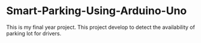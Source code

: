 # Smart-Parking-Using-Arduino-Uno
This is my final year project. This project develop to detect the availability of parking lot for drivers. 
